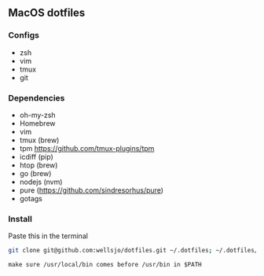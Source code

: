 ## MacOS dotfiles

### Configs
- zsh
- vim
- tmux
- git

### Dependencies
- oh-my-zsh
- Homebrew
- vim
- tmux (brew)
- tpm https://github.com/tmux-plugins/tpm
- icdiff (pip)
- htop (brew)
- go (brew)
- nodejs (nvm)
- pure (https://github.com/sindresorhus/pure)
- gotags

### Install
Paste this in the terminal
```bash
git clone git@github.com:wellsjo/dotfiles.git ~/.dotfiles; ~/.dotfiles/setup
```

```
make sure /usr/local/bin comes before /usr/bin in $PATH
```

